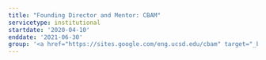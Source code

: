```yaml
---
title: "Founding Director and Mentor: CBAM"
servicetype: institutional
startdate: '2020-04-10'
enddate: '2021-06-30'
group: '<a href="https://sites.google.com/eng.ucsd.edu/cbam" target="_blank">Computational Biology and Medicine (CBAM) Research Mentorship Program</a>, <a href="https://ucsd.edu/" target="_blank">UC San Diego</a>'
---
```


